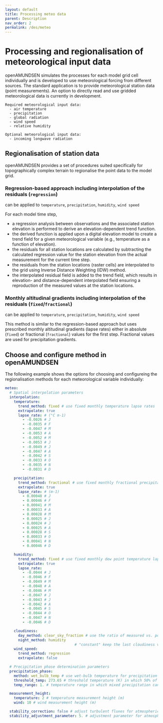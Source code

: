 ```yaml
---
layout: default
title: Processing meteo data
parent: Description
nav_order: 2
permalink: /des/meteo
---
```


# Processing and regionalisation of meteorological input data

openAMUNDSEN simulates the processes for each model grid cell individually and is developed to use meteorological forcing from different sources. The standard application is to provide meteorological station data (point measurements). An option to directly read and use gridded meteorological data is currently in development.

    Required meteorological input data:
      - air temperature
      - precipitation
      - global radiation
      - wind speed
      - relative humidity

    Optional meteorological input data:
      - incoming longwave radiation

## Regionalisation of station data

openAMUNDSEN provides a set of procedures suited specifically for topographically complex terrain to regionalise the point data to the model grid.


### Regression-based approach including interpolation of the residuals (`regression`)

can be applied to `temperature`, `precipitation`, `humidity`, `wind speed`

For each model time step,
- a regression analysis between observations and the associated station elevation is performed to derive an elevation-dependent trend function.
- the derived function is applied upon a digital elevation model to create a trend field for a given meteorological variable (e.g., temperature as a function of elevation).
- the residuals for all station locations are calculated by subtracting the calculated regression value for the station elevation from the actual measurement for the current time step.
- the residuals from the station locations (raster cells) are interpolated to the grid using Inverse Distance Weighting (IDW) method.
- the interpolated residual field is added to the trend field, which results in elevation- and distance-dependent interpolated field ensuring a reproduction of the measured values at the station locations.




### Monthly altitudinal gradients including interpolation of the residuals (`fixed`/`fractional`)

can be applied to `temperature`, `precipitation`, `humidity`, `wind speed`

This method is similar to the regression-based approach but uses prescribed monthly altitudinal gradients (lapse rates) either in absolute (`fixed`) or fractional (`fractional`) values for the first step. Fractional values are used for precipitation gradients.


<!-- ### xxx `adjustment factor`

can be applied to `precipitation`

### xxx `Liston`

can be applied to `wind speed`

### Estimation and regionalisation of cloudiness
During daytime, cloud coverage is determined by comparing potential to observed global radiation (see Sect. [Radiation modeling](/des/radiation)). It is regionalised xxx
During nighttime, cloudiness is either kept constant or estimated by an approach following xxx -->


## Choose and configure method in openAMUNDSEN

The following example shows the options for choosing and configureing the regionalisation methods for each meteorological variable individually:

```yaml
meteo:
  # Spatial interpolation parameters
  interpolation:
    temperature:
      trend_method: fixed # use fixed monthly temperature lapse rates
      extrapolate: true
      lapse_rate: # (°C m-1)
        - -0.0026 # J
        - -0.0035 # F
        - -0.0047 # M
        - -0.0053 # A
        - -0.0052 # M
        - -0.0053 # J
        - -0.0049 # J
        - -0.0047 # A
        - -0.0042 # S
        - -0.0033 # O
        - -0.0035 # N
        - -0.0031 # D

    precipitation:
      trend_method: fractional # use fixed monthly fractional precipitation gradients
      extrapolate: true
      lapse_rate: # (m-1)
        - 0.00048 # J
        - 0.00046 # F
        - 0.00041 # M
        - 0.00033 # A
        - 0.00028 # M
        - 0.00025 # J
        - 0.00024 # J
        - 0.00025 # A
        - 0.00028 # S
        - 0.00033 # O
        - 0.00041 # N
        - 0.00046 # D

    humidity:
      trend_method: fixed # use fixed monthly dew point temperature lapse rates
      extrapolate: true
      lapse_rate:
        - -0.0044 # J
        - -0.0046 # F
        - -0.0049 # M
        - -0.0048 # A
        - -0.0046 # M
        - -0.0047 # J
        - -0.0043 # J
        - -0.0042 # A
        - -0.0045 # S
        - -0.0044 # O
        - -0.0047 # N
        - -0.0046 # D

    cloudiness:
      day_method: clear_sky_fraction # use the ratio of measured vs. potential shortwave radiation to calculate cloudiness
      night_method: humidity
                                # "constant" keep the last cloudiness value of the day during nighttime
    wind_speed:
      trend_method: regression
      extrapolate: false

  # Precipitation phase determination parameters
  precipitation_phase:
    method: wet_bulb_temp # use wet-bulb temperature for precipitation phase determination
    threshold_temp: 273.65 # threshold temperature (K) in which 50% of precipitation falls as snow
    temp_range: 1. # temperature range in which mixed precipitation can occur

  measurement_height:
    temperature: 2 # temperature measurement height (m)
    wind: 10 # wind measurement height (m)

  stability_correction: false # adjust turbulent fluxes for atmospheric stability
  stability_adjustment_parameter: 5. # adjustment parameter for atmospheric stability correction
```
